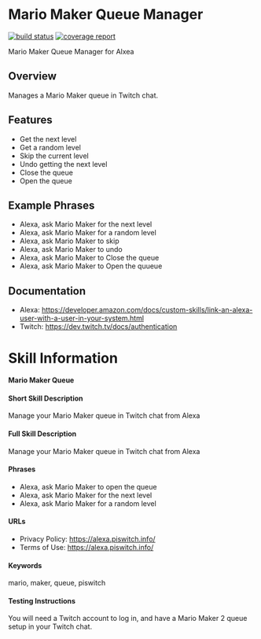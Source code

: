 # Mario Maker Queue Manager

[![build status](https://git.cssnr.com/shane/alexa-maker-queue/badges/master/build.svg)](https://git.cssnr.com/shane/alexa-maker-queue/commits/master) [![coverage report](https://git.cssnr.com/shane/alexa-maker-queue/badges/master/coverage.svg)](https://git.cssnr.com/shane/alexa-maker-queue/commits/master)

Mario Maker Queue Manager for Alxea

## Overview

Manages a Mario Maker queue in Twitch chat.

## Features

- Get the next level
- Get a random level
- Skip the current level
- Undo getting the next level
- Close the queue
- Open the queue

## Example Phrases

- Alexa, ask Mario Maker for the next level
- Alexa, ask Mario Maker for a random level
- Alexa, ask Mario Maker to skip
- Alexa, ask Mario Maker to undo
- Alexa, ask Mario Maker to Close the queue
- Alexa, ask Mario Maker to Open the quueue

## Documentation

- Alexa: https://developer.amazon.com/docs/custom-skills/link-an-alexa-user-with-a-user-in-your-system.html
- Twitch:  https://dev.twitch.tv/docs/authentication

# Skill Information

**Mario Maker Queue**

#### Short Skill Description

Manage your Mario Maker queue in Twitch chat from Alexa

#### Full Skill Description

Manage your Mario Maker queue in Twitch chat from Alexa

#### Phrases

- Alexa, ask Mario Maker to open the queue
- Alexa, ask Mario Maker for the next level
- Alexa, ask Mario Maker for a random level

#### URLs

- Privacy Policy: https://alexa.piswitch.info/
- Terms of Use: https://alexa.piswitch.info/

#### Keywords

mario, maker, queue, piswitch

#### Testing Instructions

You will need a Twitch account to log in, and have a Mario Maker 2 queue setup in your Twitch chat.

